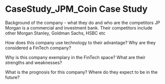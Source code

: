 # CaseStudy_JPM_Coin Case Study

Background of the company - what they do and who are the competitors
JP Morgan is a commercial and investment bank.
Their competitors include other Morgan Stanley, Goldman Sachs, HSBC etc





How does this company use technology to their advantage? Why are they considered a FinTech company?





Why is this company exemplary in the FinTech space? What are their strengths and weaknesses?






What is the prognosis for this company? Where do they expect to be in the future?






